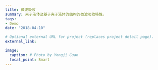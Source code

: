 ```yaml
---
title: 微波吸收
summary: 离子液体及基于离子液体的结构的微波吸收特性。
tags:
- Demo
date: "2018-04-10"

# Optional external URL for project (replaces project detail page).
external_link: 

image:
  caption: # Photo by Yongji Guan
  focal_point: Smart
---
```

